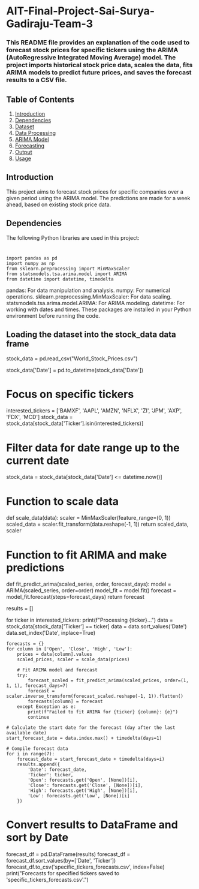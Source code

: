 # AIT-Final-Project-Sai-Surya-Gadiraju-Team-3

### This README file provides an explanation of the code used to forecast stock prices for specific tickers using the ARIMA (AutoRegressive Integrated Moving Average) model. The project imports historical stock price data, scales the data, fits ARIMA models to predict future prices, and saves the forecast results to a CSV file.

## Table of Contents
1. [Introduction](#introduction)
2. [Dependencies](#dependencies)
3. [Dataset](#dataset)
4. [Data Processing](#data-processing)
5. [ARIMA Model](#arima-model)
6. [Forecasting](#forecasting)
7. [Output](#output)
8. [Usage](#usage)

## Introduction
This project aims to forecast stock prices for specific companies over a given period using the ARIMA model. The predictions are made for a week ahead, based on existing stock price data.

## Dependencies
The following Python libraries are used in this project:

#
```
import pandas as pd
import numpy as np
from sklearn.preprocessing import MinMaxScaler
from statsmodels.tsa.arima.model import ARIMA
from datetime import datetime, timedelta

```
pandas: For data manipulation and analysis.
numpy: For numerical operations.
sklearn.preprocessing.MinMaxScaler: For data scaling.
statsmodels.tsa.arima.model.ARIMA: For ARIMA modeling.
datetime: For working with dates and times.
These packages are installed in your Python environment before running the code.





## Loading the dataset into the stock_data data frame
stock_data = pd.read_csv("World_Stock_Prices.csv")

stock_data['Date'] = pd.to_datetime(stock_data['Date'])

# Focus on specific tickers
interested_tickers = ['BAMXF', 'AAPL', 'AMZN', 'NFLX', 'ZI', 'JPM', 'AXP', 'FDX', 'MCD']
stock_data = stock_data[stock_data['Ticker'].isin(interested_tickers)]

# Filter data for date range up to the current date
stock_data = stock_data[stock_data['Date'] <= datetime.now()]

# Function to scale data
def scale_data(data):
    scaler = MinMaxScaler(feature_range=(0, 1))
    scaled_data = scaler.fit_transform(data.reshape(-1, 1))
    return scaled_data, scaler

# Function to fit ARIMA and make predictions
def fit_predict_arima(scaled_series, order, forecast_days):
    model = ARIMA(scaled_series, order=order)
    model_fit = model.fit()
    forecast = model_fit.forecast(steps=forecast_days)
    return forecast

results = []

for ticker in interested_tickers:
    print(f"Processing {ticker}...")
    data = stock_data[stock_data['Ticker'] == ticker]
    data = data.sort_values('Date')
    data.set_index('Date', inplace=True)
    
    forecasts = {}
    for column in ['Open', 'Close', 'High', 'Low']:
        prices = data[column].values
        scaled_prices, scaler = scale_data(prices)
        
        # Fit ARIMA model and forecast
        try:
            forecast_scaled = fit_predict_arima(scaled_prices, order=(1, 1, 1), forecast_days=7)
            forecast = scaler.inverse_transform(forecast_scaled.reshape(-1, 1)).flatten()
            forecasts[column] = forecast
        except Exception as e:
            print(f"Failed to fit ARIMA for {ticker} {column}: {e}")
            continue
    
    # Calculate the start date for the forecast (day after the last available date)
    start_forecast_date = data.index.max() + timedelta(days=1)
    
    # Compile forecast data
    for i in range(7):
        forecast_date = start_forecast_date + timedelta(days=i)
        results.append({
            'Date': forecast_date,
            'Ticker': ticker,
            'Open': forecasts.get('Open', [None])[i],
            'Close': forecasts.get('Close', [None])[i],
            'High': forecasts.get('High', [None])[i],
            'Low': forecasts.get('Low', [None])[i]
        })

# Convert results to DataFrame and sort by Date
forecast_df = pd.DataFrame(results)
forecast_df = forecast_df.sort_values(by=['Date', 'Ticker'])
forecast_df.to_csv('specific_tickers_forecasts.csv', index=False)
print("Forecasts for specified tickers saved to 'specific_tickers_forecasts.csv'.")
